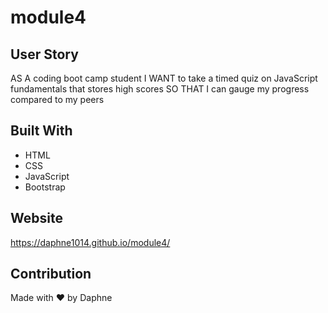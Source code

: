 # module4

## User Story
AS A coding boot camp student
I WANT to take a timed quiz on JavaScript fundamentals that stores high scores
SO THAT I can gauge my progress compared to my peers

## Built With
* HTML
* CSS
* JavaScript
* Bootstrap

## Website
https://daphne1014.github.io/module4/

## Contribution
Made with ❤️ by Daphne